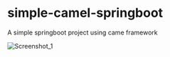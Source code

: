 # simple-camel-springboot
A simple springboot project using came framework

![Screenshot_1](https://github.com/FernandoGranato/simple-camel-springboot/assets/55411407/0250ed60-3868-4ce6-823e-872b4fa7260f)
